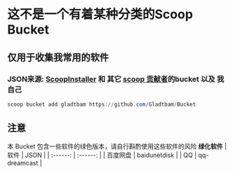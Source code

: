# 这不是一个有着某种分类的Scoop Bucket
## 仅用于收集我常用的软件
### JSON来源: [ScoopInstaller](https://github.com/ScoopInstaller/) 和 其它 [scoop 贡献者](https://rasa.github.io/scoop-directory/)的bucket 以及 我自己

```powershell
scoop bucket add gladtbam https://github.com/Gladtbam/Bucket
```

## 注意

本 Bucket 包含一些软件的绿色版本，请自行斟酌使用这些软件的风险
**绿化软件**
| 软件 | JSON |
| :------: | :------: |
| 百度网盘 | baidunetdisk |
| QQ | qq-dreamcast |
